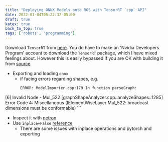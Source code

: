 ```yaml
---
title: "Deploying ONNX Models onto ROS with TensorRT `cpp` API"
date: 2022-01-04T05:22:32-05:00
draft: true
katex: true
back_to_top: true
tags: ['robots', 'programming']
---
```









Download `TensorRT` from [here](https://developer.nvidia.com/tensorrt-getting-started). 
You do have to make an 'Nvidia Developers Program' account to download the `TensorRT` package, which I have mixed feelings about.
However this is easily bypassed if you are OK with building it from [source](https://github.com/NVIDIA/TensorRT)



- Exporting and loading `onnx`
  - if facing errors regarding shapes, e.g.
    ```
    ERROR: ModelImporter.cpp:179 In function parseGraph:
[6] Invalid Node - Mul_522
[graphShapeAnalyzer.cpp::analyzeShapes::1285] Error Code 4: Miscellaneous (IElementWiseLayer Mul_522: broadcast dimensions must be conformable)
    ```
  - Inspect it with [netron](https://netron.app/)
  - Use `inplace=False` [reference](https://pytorch.org/tutorials/advanced/super_resolution_with_onnxruntime.html)
    - There are some issues with inplace operations and pytorch and exporting























